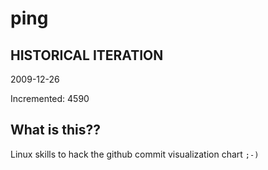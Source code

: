# ping

## HISTORICAL ITERATION
2009-12-26

Incremented: 4590

## What is this?? 
Linux skills to hack the github commit visualization chart `;-)`
